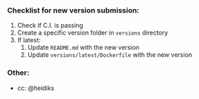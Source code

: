 ### Checklist for new version submission:

1. Check if C.I. is passing
1. Create a specific version folder in `versions` directory
1. If latest:
   1. Update `README.md` with the new version
   1. Update `versions/latest/Dockerfile` with the new version

### Other:
<!-- You can erase any parts of this template not applicable to your Pull Request. -->


* cc: @heidiks



